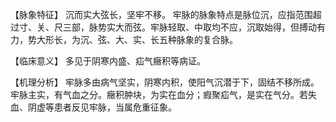 【脉象特征】
沉而实大弦长，坚牢不移。
牢脉的脉象特点是脉位沉，应指范围超过寸、关、尺三部，脉势实大而弦。牢脉轻取、中取均不应，沉取始得，但搏动有力，势大形长，为沉、弦、大、实、长五种脉象的复合脉。

【临床意义】
多见于阴寒内盛、疝气癥积等病证。

【机理分析】
牢脉多由病气坚实，阴寒内积，使阳气沉潜于下，固结不移所成。牢脉主实，有气血之分。癥积肿块，为实在血分；瘕聚疝气，是实在气分。若失血、阴虚等患者反见牢脉，当属危重征象。